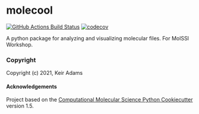 molecool
==============================
[//]: # (Badges)
[![GitHub Actions Build Status](https://github.com/REPLACE_WITH_OWNER_ACCOUNT/molecool/workflows/CI/badge.svg)](https://github.com/REPLACE_WITH_OWNER_ACCOUNT/molecool/actions?query=workflow%3ACI)
[![codecov](https://codecov.io/gh/REPLACE_WITH_OWNER_ACCOUNT/molecool/branch/master/graph/badge.svg)](https://codecov.io/gh/REPLACE_WITH_OWNER_ACCOUNT/molecool/branch/master)


A python package for analyzing and visualizing molecular files. For MolSSI Workshop.

### Copyright

Copyright (c) 2021, Keir Adams


#### Acknowledgements
 
Project based on the 
[Computational Molecular Science Python Cookiecutter](https://github.com/molssi/cookiecutter-cms) version 1.5.
